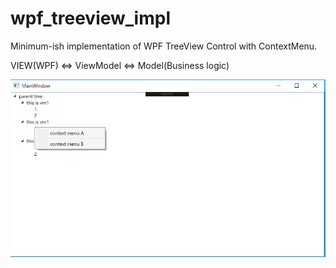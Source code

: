 # wpf_treeview_impl
Minimum-ish implementation of WPF TreeView Control with ContextMenu.

VIEW(WPF) <=> ViewModel <=> Model(Business logic)

![alt text](https://github.com/m-nito/wpf_treeview_impl/blob/master/wpf_treeview_impl/example.png)
